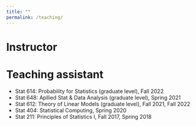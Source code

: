 ```yaml
---
title: ""
permalink: /teaching/
---
```



Instructor
======


Teaching assistant
======
- Stat 614: Probability for Statistics (graduate level), Fall 2022
- Stat 648: Apllied Stat & Data Analysis (graduate level), Spring 2021 
- Stat 612: Theory of Linear Models (graduate level), Fall 2021, Fall 2022
- Stat 404: Statistical Computing, Spring 2020
- Stat 211: Principles of Statistics I, Fall 2017, Spring 2018
